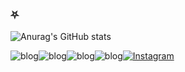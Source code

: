 ### ⛧
![Anurag's GitHub stats](https://github-readme-stats.vercel.app/api?username=zcklab&show_icons=true&theme=radical)


![blog](https://img.shields.io/badge/HTML5-E34F26?style=for-the-badge&logo=html5&logoColor=white)![blog](https://img.shields.io/badge/CSS3-1572B6?style=for-the-badge&logo=css3&logoColor=white)![blog](https://img.shields.io/badge/Python-14354C?style=for-the-badge&logo=python&logoColor=white)![blog](https://img.shields.io/badge/Linux-FCC624?style=for-the-badge&logo=linux&logoColor=black)[![Instagram](https://img.shields.io/badge/Instagram-E4405F?style=for-the-badge&logo=instagram&logoColor=white)](www.instagram.com/zcklab/)
